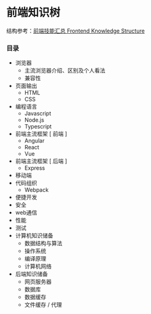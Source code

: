 # 前端知识树

结构参考：[前端技能汇总 Frontend Knowledge Structure](https://github.com/JacksonTian/fks)

###  目录

* 浏览器
  * 主流浏览器介绍、区别及个人看法
  * 兼容性
* 页面输出
  * HTML
  * CSS
* 编程语言
  * Javascript
  * Node.js
  * Typescript
* 前端主流框架 [ 前端 ]
  * Angular
  * React
  * Vue
* 前端主流框架 [ 后端 ]
  * Express
* 移动端
* 代码组织
  * Webpack
* 便捷开发
* 安全
* web通信
* 性能
* 测试
* 计算机知识储备
  * 数据结构与算法
  * 操作系统
  * 编译原理
  * 计算机网络
* 后端知识储备
  * 网页服务器
  * 数据库
  * 数据缓存
  * 文件缓存 / 代理